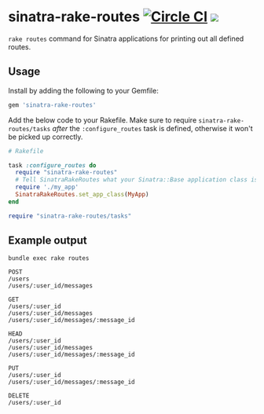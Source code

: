 # sinatra-rake-routes [![Circle CI](https://circleci.com/gh/wealthsimple/sinatra-rake-routes.svg?style=svg)](https://circleci.com/gh/wealthsimple/sinatra-rake-routes) ![](https://img.shields.io/gem/v/sinatra-rake-routes.svg)

`rake routes` command for Sinatra applications for printing out all defined routes.

## Usage

Install by adding the following to your Gemfile:

```ruby
gem 'sinatra-rake-routes'
```

Add the below code to your Rakefile. Make sure to  require `sinatra-rake-routes/tasks` *after* the `:configure_routes` task is defined, otherwise it won't be picked up correctly.

```ruby
# Rakefile

task :configure_routes do
  require "sinatra-rake-routes"
  # Tell SinatraRakeRoutes what your Sinatra::Base application class is called:
  require './my_app'
  SinatraRakeRoutes.set_app_class(MyApp)
end

require "sinatra-rake-routes/tasks"
```

## Example output

```
bundle exec rake routes

POST
/users
/users/:user_id/messages

GET
/users/:user_id
/users/:user_id/messages
/users/:user_id/messages/:message_id

HEAD
/users/:user_id
/users/:user_id/messages
/users/:user_id/messages/:message_id

PUT
/users/:user_id
/users/:user_id/messages/:message_id

DELETE
/users/:user_id
```
